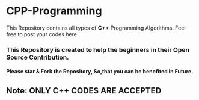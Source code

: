 # CPP-Programming
This Repository contains all types of **C++** Programming Algorithms.
Feel free to post your codes here.
### This Repository is created to help the beginners in their Open Source Contribution.
#### Please star & Fork the Repository, So,that you can be benefited in Future. 
## Note: ONLY C++ CODES ARE ACCEPTED
